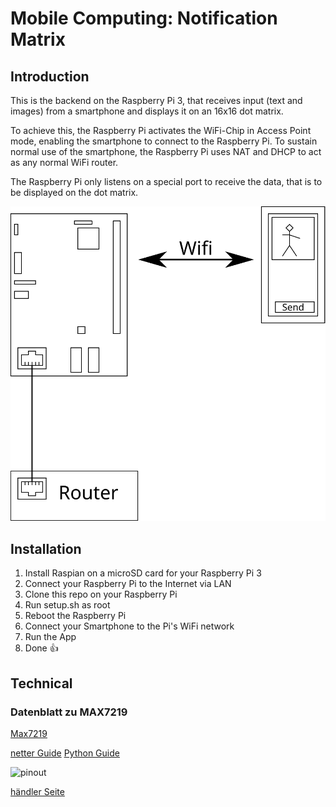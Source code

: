 # Mobile Computing: Notification Matrix


## Introduction
This is the backend on the Raspberry Pi 3, that receives input (text and images) from a smartphone and displays it on an 16x16 dot matrix.

To achieve this, the Raspberry Pi activates the WiFi-Chip in Access Point mode, enabling the smartphone to connect to the Raspberry Pi. To sustain normal use of the smartphone, the Raspberry Pi uses NAT and DHCP to act as any normal WiFi router.

The Raspberry Pi only listens on a special port to receive the data, that is to be displayed on the dot matrix.

![Overview](pics/RasPi-MC.svg)


## Installation
1. Install Raspian on a microSD card for your Raspberry Pi 3
2. Connect your Raspberry Pi to the Internet via LAN
3. Clone this repo on your Raspberry Pi
4. Run setup.sh as root
5. Reboot the Raspberry Pi
6. Connect your Smartphone to the Pi's WiFi network
7. Run the App
8. Done :thumbsup:


## Technical

### Datenblatt zu MAX7219

[Max7219](https://datasheets.maximintegrated.com/en/ds/MAX7219-MAX7221.pdf)

[netter Guide](https://tutorials-raspberrypi.de/led-max7219-dot-matrix-projekt-uebersicht/)
[Python Guide](https://codingworld.io/project/8x8-led-matrix-anschliessen-und-programmieren)


![pinout](http://images.gutefrage.net/media/fragen-antworten/bilder/137534877/0_big.jpg)

[händler Seite](https://www.az-delivery.de/products/4-x-64er-led-matrix-display?ls=de#description)

